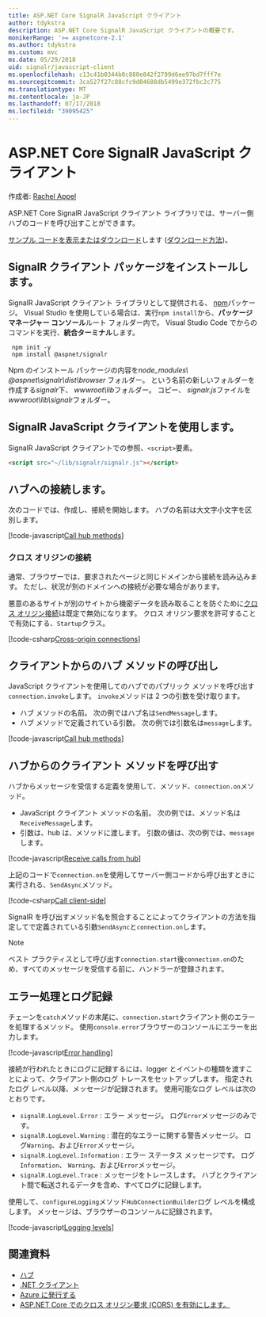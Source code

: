 ```yaml
---
title: ASP.NET Core SignalR JavaScript クライアント
author: tdykstra
description: ASP.NET Core SignalR JavaScript クライアントの概要です。
monikerRange: '>= aspnetcore-2.1'
ms.author: tdykstra
ms.custom: mvc
ms.date: 05/29/2018
uid: signalr/javascript-client
ms.openlocfilehash: c13c41b0344b0c880e842f2799d6ee97bd7fff7e
ms.sourcegitcommit: 3ca527f27c88cfc9d04688db5499e372fbc2c775
ms.translationtype: MT
ms.contentlocale: ja-JP
ms.lasthandoff: 07/17/2018
ms.locfileid: "39095425"
---
```

# <a name="aspnet-core-signalr-javascript-client"></a>ASP.NET Core SignalR JavaScript クライアント

作成者: [Rachel Appel](http://twitter.com/rachelappel)

ASP.NET Core SignalR JavaScript クライアント ライブラリでは、サーバー側ハブのコードを呼び出すことができます。

[サンプル コードを表示またはダウンロード](https://github.com/aspnet/Docs/tree/live/aspnetcore/signalr/javascript-client/sample)します ([ダウンロード方法](xref:tutorials/index#how-to-download-a-sample))。

## <a name="install-the-signalr-client-package"></a>SignalR クライアント パッケージをインストールします。

SignalR JavaScript クライアント ライブラリとして提供される、 [npm](https://www.npmjs.com/)パッケージ。 Visual Studio を使用している場合は、実行`npm install`から、**パッケージ マネージャー コンソール**ルート フォルダー内で。 Visual Studio Code でからのコマンドを実行、**統合ターミナル**します。

  ```console
   npm init -y
   npm install @aspnet/signalr
  ```

Npm のインストール パッケージの内容を*node_modules\\ @aspnet\signalr\dist\browser* フォルダー。 という名前の新しいフォルダーを作成する*signalr*下、 *wwwroot\\lib*フォルダー。 コピー、 *signalr.js*ファイルを*wwwroot\lib\signalr*フォルダー。

## <a name="use-the-signalr-javascript-client"></a>SignalR JavaScript クライアントを使用します。

SignalR JavaScript クライアントでの参照、`<script>`要素。

```html
<script src="~/lib/signalr/signalr.js"></script>
```

## <a name="connect-to-a-hub"></a>ハブへの接続します。

次のコードでは、作成し、接続を開始します。 ハブの名前は大文字小文字を区別します。

[!code-javascript[Call hub methods](javascript-client/sample/wwwroot/js/chat.js?range=9-12,28)]

### <a name="cross-origin-connections"></a>クロス オリジンの接続

通常、ブラウザーでは、要求されたページと同じドメインから接続を読み込みます。 ただし、状況が別のドメインへの接続が必要な場合があります。

悪意のあるサイトが別のサイトから機密データを読み取ることを防ぐために[クロス オリジン接続](xref:security/cors)は既定で無効になります。 クロス オリジン要求を許可することで有効にする、`Startup`クラス。

[!code-csharp[Cross-origin connections](javascript-client/sample/Startup.cs?highlight=29-35,56)]

## <a name="call-hub-methods-from-client"></a>クライアントからのハブ メソッドの呼び出し

JavaScript クライアントを使用してのハブでのパブリック メソッドを呼び出す`connection.invoke`します。 `invoke`メソッドは 2 つの引数を受け取ります。

* ハブ メソッドの名前。 次の例ではハブ名は`SendMessage`します。
* ハブ メソッドで定義されている引数。 次の例では引数名は`message`します。

[!code-javascript[Call hub methods](javascript-client/sample/wwwroot/js/chat.js?range=24)]

## <a name="call-client-methods-from-hub"></a>ハブからのクライアント メソッドを呼び出す

ハブからメッセージを受信する定義を使用して、メソッド、`connection.on`メソッド。

* JavaScript クライアント メソッドの名前。 次の例では、メソッド名は`ReceiveMessage`します。
* 引数は、hub は、メソッドに渡します。 引数の値は、次の例では、`message`します。

[!code-javascript[Receive calls from hub](javascript-client/sample/wwwroot/js/chat.js?range=14-19)]

上記のコードで`connection.on`を使用してサーバー側コードから呼び出すときに実行される、`SendAsync`メソッド。

[!code-csharp[Call client-side](javascript-client/sample/hubs/chathub.cs?range=8-11)]

SignalR を呼び出すメソッド名を照合することによってクライアントの方法を指定してで定義されている引数`SendAsync`と`connection.on`します。

> [!NOTE]
> ベスト プラクティスとして呼び出す`connection.start`後`connection.on`のため、すべてのメッセージを受信する前に、ハンドラーが登録されます。

## <a name="error-handling-and-logging"></a>エラー処理とログ記録

チェーンを`catch`メソッドの末尾に、`connection.start`クライアント側のエラーを処理するメソッド。 使用`console.error`ブラウザーのコンソールにエラーを出力します。

[!code-javascript[Error handling](javascript-client/sample/wwwroot/js/chat.js?range=28)]

接続が行われたときにログに記録するには、logger とイベントの種類を渡すことによって、クライアント側のログ トレースをセットアップします。 指定されたログ レベル以降、メッセージが記録されます。 使用可能なログ レベルは次のとおりです。

* `signalR.LogLevel.Error` : エラー メッセージ。 ログ`Error`メッセージのみです。
* `signalR.LogLevel.Warning` : 潜在的なエラーに関する警告メッセージ。 ログ`Warning`、および`Error`メッセージ。
* `signalR.LogLevel.Information` : エラー ステータス メッセージです。 ログ`Information`、 `Warning`、および`Error`メッセージ。
* `signalR.LogLevel.Trace` : メッセージをトレースします。 ハブとクライアント間で転送されるデータを含め、すべてログに記録します。

使用して、`configureLogging`メソッド`HubConnectionBuilder`ログ レベルを構成します。 メッセージは、ブラウザーのコンソールに記録されます。

[!code-javascript[Logging levels](javascript-client/sample/wwwroot/js/chat.js?range=9-12)]

## <a name="related-resources"></a>関連資料

* [ハブ](xref:signalr/hubs)
* [.NET クライアント](xref:signalr/dotnet-client)
* [Azure に発行する](xref:signalr/publish-to-azure-web-app)
* [ASP.NET Core でのクロス オリジン要求 (CORS) を有効にします。](xref:security/cors)
